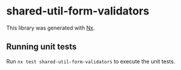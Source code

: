 # shared-util-form-validators

This library was generated with [Nx](https://nx.dev).

## Running unit tests

Run `nx test shared-util-form-validators` to execute the unit tests.
